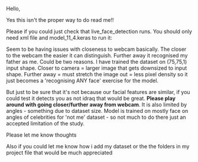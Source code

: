 Hello,

Yes this isn't the proper way to do read me!!

Please if you could just check that live_face_detection runs. You should only need xml file and model_11_4.keras to run it:

Seem to be having issues with closeness to webcam basically. The closer to the webcam the easier it can distinguish. Further away it recognised my father as me. Could be two reasons. I have trained the dataset on (75,75,1) input shape. Closer to camera = larger image
that gets downsized to input shape. Further away = must stretch the image out = less pixel density so it just becomes a 'recognising ANY face' exercise for the model.

But just to be sure that it's not because our facial features are similar, if you could test it detects you as not idraq that would be great. **Please play around with going closer/further away from webcam**. It is also limited by angles - something due to dataset size.
Model is trained on mostly face on angles of celebrities for 'not me' dataset - so not much to do there just an accepted limitation of the study.

Please let me know thoughts

Also if you could let me know how i add my dataset or the the folders in my project file that would be much appreciated

